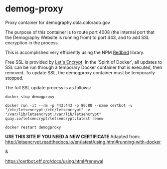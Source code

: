 # demog-proxy
Proxy container for demography.dola.colorado.gov

The purpose of this container is to route port 4008 (the internal port that the Demography Website is running from) to port 443, and to add SSL encryption in the process.

This is accomplished very efficiently using the NPM [Redbird](https://github.com/OptimalBits/redbird) library.



Free SSL is provided by [Let's Encrypt](https://letsencrypt.org/).  In the 'Spirit of Docker', all updates to SSL can be run through a temporary Docker container that is executed, then removed.  To update SSL, the demogproxy container must be temporarily stopped.

The full SSL update process is as follows:

```
docker stop demogproxy

docker run -it --rm -p 443:443 -p 80:80 --name certbot -v "/etc/letsencrypt:/etc/letsencrypt" -v "/var/lib/letsencrypt:/var/lib/letsencrypt" quay.io/letsencrypt/letsencrypt:latest renew

docker restart demogproxy
```
__USE THIS SITE IF YOU NEED A NEW CERTIFICATE__
Adapted from: http://letsencrypt.readthedocs.io/en/latest/using.html#running-with-docker

&

https://certbot.eff.org/docs/using.html#renewal
